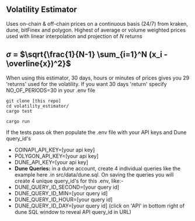 ## Volatility Estimator

Uses on-chain & off-chain prices on a continuous basis (24/7) from kraken, dune, bitFinex and polygon. Highest of average or volume weighted prices used with linear interpolation and projection of *N* returns

## $\sigma$ = $\sqrt{\frac{1}{N-1} \sum_{i=1}^N (x_i - \overline{x})^2}$

When using this estimator, 30 days, hours or minutes of prices gives you 29 'returns' used for the volatility. If you want 30 days 'return' specify NO_OF_PERIODS=30 in your .env file

    git clone [this repo]
    cd volatility_estimator/
    cargo test

    cargo run

If the tests pass ok then populate the .env file with your API keys and Dune query_id's

- COINAPI_API_KEY=[your api key]
- POLYGON_API_KEY=[your api key]
- DUNE_API_KEY=[your api key]
- **Dune Queries:** in a dune account, create 4 individual queries like the example here .in src/data/dune.sql. On saving the queries you will create 4 unique query_id's for this .env, like:-
- DUNE_QUERY_ID_SECOND=[your query id]
- DUNE_QUERY_ID_MIN=[your query id]
- DUNE_QUERY_ID_HOUR=[your query id]
- DUNE_QUERY_ID_DAY=[your query id]
  (click on 'API' in bottom right of dune SQL window to reveal API query_id in URL)
